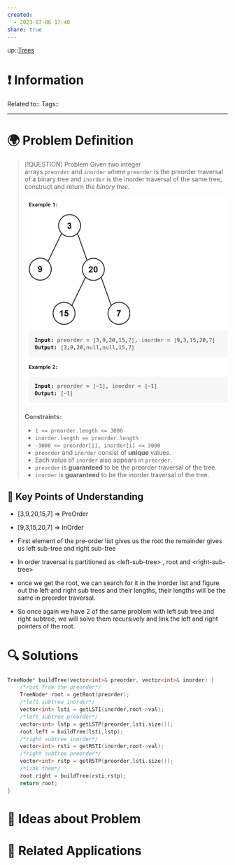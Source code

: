 ```yaml
---
created:
  - 2023-07-06 17:40
share: true
---
```


up::[Trees](NeetCode%20Index.md#^27a48d)

# ❗ Information
Related to:: 
Tags:: 

___
# 🌍 Problem Definition

> [!QUESTION] Problem
>Given two integer arrays `preorder` and `inorder` where `preorder` is the preorder traversal of a binary tree and `inorder` is the inorder traversal of the same tree, construct and return _the binary tree_.
> 
> ![400](./40-referenceVAULTS/Resource%20Library/Images/Pasted%20image%2020230706174116.png)
> 
> **Constraints:**
> 
> - `1 <= preorder.length <= 3000`
> - `inorder.length == preorder.length`
> - `-3000 <= preorder[i], inorder[i] <= 3000`
> - `preorder` and `inorder` consist of **unique** values.
> - Each value of `inorder` also appears in `preorder`.
> - `preorder` is **guaranteed** to be the preorder traversal of the tree.
> - `inorder` is **guaranteed** to be the inorder traversal of the tree.

## 🔑 **Key Points of Understanding**
- [3,9,20,15,7] => PreOrder
- [9,3,15,20,7] => InOrder

- First element of the pre-order list gives us the root the remainder gives us left sub-tree and right sub-tree
- In order traversal is partitioned as \<left-sub-tree\> , root and \<right-sub-tree\>
- once we get the root, we can search for it in the inorder list and figure out the left and right sub trees and their lengths, their lengths will be the same in preorder traversal.
- So once again we have 2 of the same problem with left sub tree and right subtree, we will solve them recursively and link the left and right pointers of the root.
# 🔍 Solutions
```C++
TreeNode* buildTree(vector<int>& preorder, vector<int>& inorder) {  
    /*root from the preorder*/  
    TreeNode* root = getRoot(preorder);  
    /*left subtree inorder*/  
    vector<int> lsti = getLSTI(inorder,root->val);  
    /*left subtree preorder*/  
    vector<int> lstp = getLSTP(preorder,lsti.size());  
    root.left = buildTree(lsti,lstp);  
    /*right subtree inorder*/  
    vector<int> rsti = getRSTI(inorder,root->val);  
    /*right subtree preorder*/  
    vector<int> rstp = getRSTP(preorder,lsti.size());  
    /*link them*/  
    root.right = buildTree(rsti,rstp);  
    return root;  
}
```

# 🧠 Ideas about Problem

# 🔗 Related Applications

